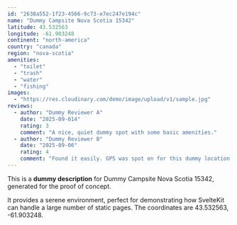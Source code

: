 ```yaml
---
id: "2638a552-1f23-4566-9c73-e7ec247e194c"
name: "Dummy Campsite Nova Scotia 15342"
latitude: 43.532563
longitude: -61.903248
continent: "north-america"
country: "canada"
region: "nova-scotia"
amenities:
  - "toilet"
  - "trash"
  - "water"
  - "fishing"
images:
  - "https://res.cloudinary.com/demo/image/upload/v1/sample.jpg"
reviews:
  - author: "Dummy Reviewer A"
    date: "2025-09-014"
    rating: 3
    comment: "A nice, quiet dummy spot with some basic amenities."
  - author: "Dummy Reviewer B"
    date: "2025-09-06"
    rating: 4
    comment: "Found it easily. GPS was spot on for this dummy location."
---
```


This is a **dummy description** for Dummy Campsite Nova Scotia 15342, generated for the proof of concept.

It provides a serene environment, perfect for demonstrating how SvelteKit can handle a large number of static pages. The coordinates are 43.532563, -61.903248.

